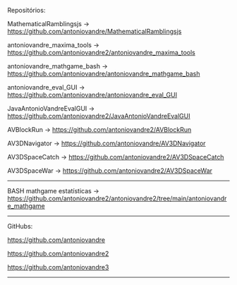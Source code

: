 Repositórios:

MathematicalRamblingsjs -> https://github.com/antoniovandre/MathematicalRamblingsjs

antoniovandre_maxima_tools -> https://github.com/antoniovandre2/antoniovandre_maxima_tools

antoniovandre_mathgame_bash -> https://github.com/antoniovandre/antoniovandre_mathgame_bash

antoniovandre_eval_GUI -> https://github.com/antoniovandre/antoniovandre_eval_GUI

JavaAntonioVandreEvalGUI -> https://github.com/antoniovandre2/JavaAntonioVandreEvalGUI

AVBlockRun -> https://github.com/antoniovandre2/AVBlockRun

AV3DNavigator -> https://github.com/antoniovandre/AV3DNavigator

AV3DSpaceCatch -> https://github.com/antoniovandre2/AV3DSpaceCatch

AV3DSpaceWar -> https://github.com/antoniovandre2/AV3DSpaceWar
_____

BASH mathgame estatísticas -> https://github.com/antoniovandre2/antoniovandre2/tree/main/antoniovandre_mathgame
_____

GitHubs:

https://github.com/antoniovandre

https://github.com/antoniovandre2

https://github.com/antoniovandre3
_____

<!-- ### Hi there 👋 -->

<!--
**antoniovandre/antoniovandre** is a ✨ _special_ ✨ repository because its `README.md` (this file) appears on your GitHub profile.

Here are some ideas to get you started:

- 🔭 I’m currently working on ...
- 🌱 I’m currently learning ...
- 👯 I’m looking to collaborate on ...
- 🤔 I’m looking for help with ...
- 💬 Ask me about ...
- 📫 How to reach me: ...
- 😄 Pronouns: ...
- ⚡ Fun fact: ...
-->
